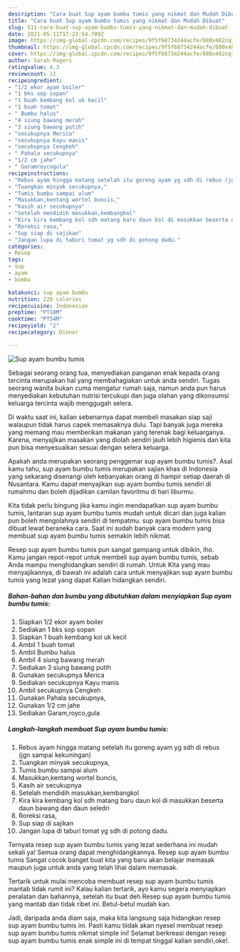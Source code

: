 ```yaml
---
description: "Cara buat Sup ayam bumbu tumis yang nikmat dan Mudah Dibuat"
title: "Cara buat Sup ayam bumbu tumis yang nikmat dan Mudah Dibuat"
slug: 511-cara-buat-sup-ayam-bumbu-tumis-yang-nikmat-dan-mudah-dibuat
date: 2021-05-11T17:23:54.789Z
image: https://img-global.cpcdn.com/recipes/9f5f68734244acfe/680x482cq70/sup-ayam-bumbu-tumis-foto-resep-utama.jpg
thumbnail: https://img-global.cpcdn.com/recipes/9f5f68734244acfe/680x482cq70/sup-ayam-bumbu-tumis-foto-resep-utama.jpg
cover: https://img-global.cpcdn.com/recipes/9f5f68734244acfe/680x482cq70/sup-ayam-bumbu-tumis-foto-resep-utama.jpg
author: Sarah Rogers
ratingvalue: 4.3
reviewcount: 11
recipeingredient:
- "1/2 ekor ayam boiler"
- "1 bks sop sopan"
- "1 buah kembang kol uk kecil"
- "1 buah tomat"
- " Bumbu halus"
- "4 siung bawang merah"
- "3 siung bawang putih"
- "secukupnya Merica"
- "secukupnya Kayu manis"
- "secukupnya Cengkeh"
- " Pahala secukupnya"
- "1/2 cm jahe"
- " Garamroycogula"
recipeinstructions:
- "Rebus ayam hingga matang setelah itu goreng ayam yg sdh di rebus (jgn sampai kekuningan)"
- "Tuangkan minyak secukupnya,"
- "Tumis bumbu sampai alum"
- "Masukkan,kentang wortel buncis,"
- "Kasih air secukupnya"
- "Setelah mendidih masukkan,kembangkol"
- "Kira kira kembang kol sdh matang baru daun kol di masukkan beserta daun bawang dan daun seledri"
- "Roreksi rasa,"
- "Sup siap di sajikan"
- "Jangan lupa di taburi tomat yg sdh di potong dadu."
categories:
- Resep
tags:
- sup
- ayam
- bumbu

katakunci: sup ayam bumbu 
nutrition: 220 calories
recipecuisine: Indonesian
preptime: "PT10M"
cooktime: "PT54M"
recipeyield: "2"
recipecategory: Dinner

---
```



![Sup ayam bumbu tumis](https://img-global.cpcdn.com/recipes/9f5f68734244acfe/680x482cq70/sup-ayam-bumbu-tumis-foto-resep-utama.jpg)

Sebagai seorang orang tua, menyediakan panganan enak kepada orang tercinta merupakan hal yang membahagiakan untuk anda sendiri. Tugas seorang  wanita bukan cuma mengatur rumah saja, namun anda pun harus menyediakan kebutuhan nutrisi tercukupi dan juga olahan yang dikonsumsi keluarga tercinta wajib menggugah selera.

Di waktu  saat ini, kalian sebenarnya dapat membeli masakan siap saji walaupun tidak harus capek memasaknya dulu. Tapi banyak juga mereka yang memang mau memberikan makanan yang terenak bagi keluarganya. Karena, menyajikan masakan yang diolah sendiri jauh lebih higienis dan kita pun bisa menyesuaikan sesuai dengan selera keluarga. 



Apakah anda merupakan seorang penggemar sup ayam bumbu tumis?. Asal kamu tahu, sup ayam bumbu tumis merupakan sajian khas di Indonesia yang sekarang disenangi oleh kebanyakan orang di hampir setiap daerah di Nusantara. Kamu dapat menyajikan sup ayam bumbu tumis sendiri di rumahmu dan boleh dijadikan camilan favoritmu di hari liburmu.

Kita tidak perlu bingung jika kamu ingin mendapatkan sup ayam bumbu tumis, lantaran sup ayam bumbu tumis mudah untuk dicari dan juga kalian pun boleh mengolahnya sendiri di tempatmu. sup ayam bumbu tumis bisa dibuat lewat beraneka cara. Saat ini sudah banyak cara modern yang membuat sup ayam bumbu tumis semakin lebih nikmat.

Resep sup ayam bumbu tumis pun sangat gampang untuk dibikin, lho. Kamu jangan repot-repot untuk membeli sup ayam bumbu tumis, sebab Anda mampu menghidangkan sendiri di rumah. Untuk Kita yang mau menyajikannya, di bawah ini adalah cara untuk menyajikan sup ayam bumbu tumis yang lezat yang dapat Kalian hidangkan sendiri.

<!--inarticleads1-->

##### Bahan-bahan dan bumbu yang dibutuhkan dalam menyiapkan Sup ayam bumbu tumis:

1. Siapkan 1/2 ekor ayam boiler
1. Sediakan 1 bks sop sopan
1. Siapkan 1 buah kembang kol uk kecil
1. Ambil 1 buah tomat
1. Ambil  Bumbu halus
1. Ambil 4 siung bawang merah
1. Sediakan 3 siung bawang putih
1. Gunakan secukupnya Merica
1. Sediakan secukupnya Kayu manis
1. Ambil secukupnya Cengkeh
1. Gunakan  Pahala secukupnya,
1. Gunakan 1/2 cm jahe
1. Sediakan  Garam,royco,gula




<!--inarticleads2-->

##### Langkah-langkah membuat Sup ayam bumbu tumis:

1. Rebus ayam hingga matang setelah itu goreng ayam yg sdh di rebus (jgn sampai kekuningan)
1. Tuangkan minyak secukupnya,
1. Tumis bumbu sampai alum
1. Masukkan,kentang wortel buncis,
1. Kasih air secukupnya
1. Setelah mendidih masukkan,kembangkol
1. Kira kira kembang kol sdh matang baru daun kol di masukkan beserta daun bawang dan daun seledri
1. Roreksi rasa,
1. Sup siap di sajikan
1. Jangan lupa di taburi tomat yg sdh di potong dadu.




Ternyata resep sup ayam bumbu tumis yang lezat sederhana ini mudah sekali ya! Semua orang dapat menghidangkannya. Resep sup ayam bumbu tumis Sangat cocok banget buat kita yang baru akan belajar memasak maupun juga untuk anda yang telah lihai dalam memasak.

Tertarik untuk mulai mencoba membuat resep sup ayam bumbu tumis mantab tidak rumit ini? Kalau kalian tertarik, ayo kamu segera menyiapkan peralatan dan bahannya, setelah itu buat deh Resep sup ayam bumbu tumis yang mantab dan tidak ribet ini. Betul-betul mudah kan. 

Jadi, daripada anda diam saja, maka kita langsung saja hidangkan resep sup ayam bumbu tumis ini. Pasti kamu tiidak akan nyesel membuat resep sup ayam bumbu tumis nikmat simple ini! Selamat berkreasi dengan resep sup ayam bumbu tumis enak simple ini di tempat tinggal kalian sendiri,oke!.

